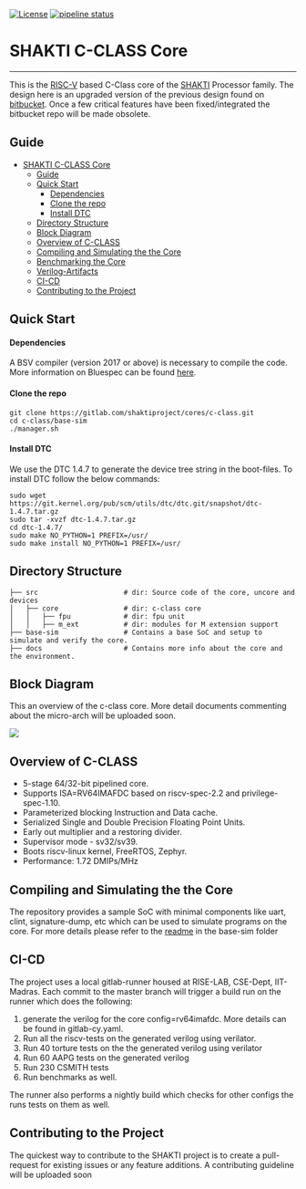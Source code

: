 [![License](https://img.shields.io/badge/License-BSD%203--Clause-blue.svg)](LICENSE)
[![pipeline status](https://gitlab.com/shaktiproject/cores/c-class/badges/master/pipeline.svg)](https://gitlab.com/shaktiproject/cores/c-class/commits/master)
# SHAKTI C-CLASS Core 
---------------------
This is the [RISC-V](https://riscv.org) based C-Class core of the [SHAKTI](http://shakti.org.in/) Processor family. The design here is an upgraded version of the previous design found on [bitbucket](https://bitbucket.org/casl/c-class). Once a few critical features have been fixed/integrated the bitbucket repo will be made obsolete.

## Guide
- [SHAKTI C-CLASS Core](#shakti-c-class-core)
  * [Guide](#guide)
  * [Quick Start](#quick-start)
      - [Dependencies](#dependencies)
      - [Clone the repo](#clone-the-repo)
      - [Install DTC](#install-dtc)
  * [Directory Structure](#directory-structure)
  * [Block Diagram](#block-diagram)
  * [Overview of C-CLASS](#overview-of-c-class)
  * [Compiling and Simulating the the Core](#compiling-and-simulating-the-the-core)
  * [Benchmarking the Core](./docs/benchmarking.md)
  * [Verilog-Artifacts](./docs/verilog-artifacts/verilog-artifacts.md)
  * [CI-CD](#ci-cd)
  * [Contributing to the Project](#contributing-to-the-project)

## Quick Start

#### Dependencies

A BSV compiler (version 2017 or above) is necessary to compile the code. More information
on Bluespec can be found [here](www.bluespec.com).

#### Clone the repo 

``` 
git clone https://gitlab.com/shaktiproject/cores/c-class.git
cd c-class/base-sim
./manager.sh
```
#### Install DTC
We use the DTC 1.4.7 to generate the device tree string in the boot-files. To install DTC follow the below commands:
```
sudo wget https://git.kernel.org/pub/scm/utils/dtc/dtc.git/snapshot/dtc-1.4.7.tar.gz
sudo tar -xvzf dtc-1.4.7.tar.gz
cd dtc-1.4.7/
sudo make NO_PYTHON=1 PREFIX=/usr/
sudo make install NO_PYTHON=1 PREFIX=/usr/             
```

## Directory Structure
    ├── src                     # dir: Source code of the core, uncore and devices
    │   ├── core                # dir: c-class core
    │   │   ├── fpu             # dir: fpu unit
    │   │   ├── m_ext           # dir: modules for M extension support
    ├── base-sim                # Contains a base SoC and setup to simulate and verify the core. 
    ├── docs		            # Contains more info about the core and the environment.
   
 
## Block Diagram

This an overview of the c-class core. More detail documents commenting about the micro-arch will be uploaded soon.

![](https://i.imgur.com/Elf1NQl.png)

## Overview of C-CLASS 

* 5-stage 64/32-bit pipelined core.
* Supports ISA=RV64IMAFDC based on riscv-spec-2.2 and privilege-spec-1.10.
* Parameterized blocking Instruction and Data cache.
* Serialized Single and Double Precision Floating Point Units.
* Early out multiplier and a restoring divider.
* Supervisor mode - sv32/sv39.
* Boots riscv-linux kernel, FreeRTOS, Zephyr.
* Performance: 1.72 DMIPs/MHz

## Compiling and Simulating the the Core

The repository provides a sample SoC with minimal components like uart, clint, signature-dump, etc which can be used to simulate programs on the core. For more details please refer to the [readme](base-sim/README.md) in the base-sim folder

## CI-CD

The project uses a local gitlab-runner housed at RISE-LAB, CSE-Dept, IIT-Madras. Each commit to the master branch will trigger a build run on the runner which does the following:

1. generate the verilog for the core config=rv64imafdc. More details can be found in gitlab-cy.yaml.
2. Run all the riscv-tests on the generated verilog using verilator.
3. Run 40 torture tests on the the generated verilog using verilator
4. Run 60 AAPG tests on the generated verilog
5. Run 230 CSMITH tests
6. Run benchmarks as well.

The runner also performs a nightly build which checks for other configs the runs tests on them as well.


## Contributing to the Project 

The quickest way to contribute to the SHAKTI project is to create a pull-request for existing issues or any feature additions. A contributing guideline will be uploaded soon
